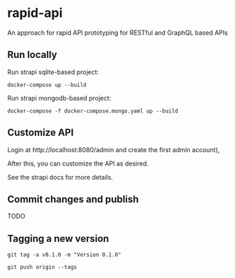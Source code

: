 # rapid-api

An approach for rapid API prototyping for RESTful and GraphQL based APIs

## Run locally

Run strapi sqlite-based project:
```
docker-compose up --build
```

Run strapi mongodb-based project:
```
docker-compose -f docker-compose.mongo.yaml up --build
```

## Customize API

Login at http://localhost:8080/admin and create the first admin account),

After this, you can customize the API as desired.

See the strapi docs for more details.

## Commit changes and publish

TODO


## Tagging a new version

```
git tag -a v0.1.0 -m "Version 0.1.0"

git push origin --tags
```
